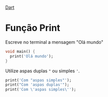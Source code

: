 [Dart](https://github.com/leofds/flutter-class/blob/master/dart/dart.md)

# Função Print 

Escreve no terminal a mensagem "Olá mundo"

```dart
void main() {
  print('Olá mundo');
}
```

Utilize aspas duplas `"` ou simples `'`.

```dart
print('Com "aspas simples"');
print("Com 'aspas duplas'");
print('Com \'aspas simples\'');
```

